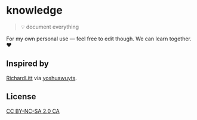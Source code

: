 # knowledge

> 💡 document everything

For my own personal use — feel free to edit though. We can learn
together. ❤

## Inspired by

[RichardLitt] via [yoshuawuyts].

[RichardLitt]: https://github.com/RichardLitt/knowledge
[yoshuawuyts]: https://github.com/yoshuawuyts/knowledge

## License

[CC BY-NC-SA 2.0 CA](https://creativecommons.org/licenses/by-nc-sa/2.0/ca/)
